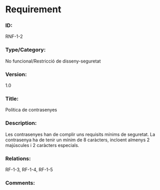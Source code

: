 # Requirement

### ID: 
RNF-1-2

### Type/Category:  
No funcional/Restricció de disseny-seguretat

### Version:  
1.0  

### Title:  
Política de contrasenyes  

### Description:  
Les contrasenyes han de complir uns requisits mínims de seguretat. La contrasenya ha de tenir un mínim de 8 caràcters, incloent almenys 2 majúscules i 2 caràcters especials.  

### Relations:  
RF-1-3, RF-1-4, RF-1-5

### Comments:  
